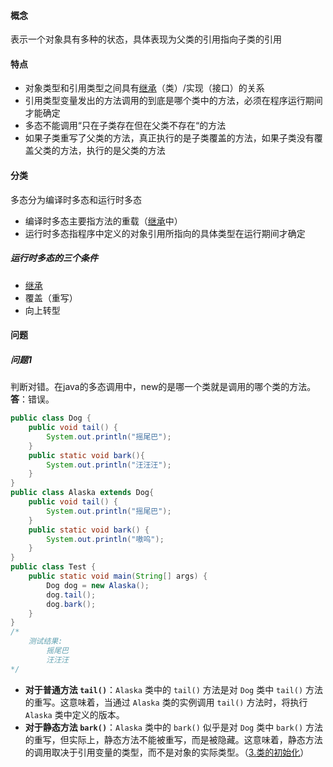 #### 概念
表示一个对象具有多种的状态，具体表现为父类的引用指向子类的引用
#### 特点
- 对象类型和引用类型之间具有[继承](继承.md)（类）/实现（接口）的关系
- 引用类型变量发出的方法调用的到底是哪个类中的方法，必须在程序运行期间才能确定
- 多态不能调用“只在子类存在但在父类不存在“的方法
- 如果子类重写了父类的方法，真正执行的是子类覆盖的方法，如果子类没有覆盖父类的方法，执行的是父类的方法
#### 分类
多态分为编译时多态和运行时多态
- 编译时多态主要指方法的重载（[继承](继承.md)中）
- 运行时多态指程序中定义的对象引用所指向的具体类型在运行期间才确定
#####  运行时多态的三个条件
- [继承](继承.md)
- 覆盖（重写）
- 向上转型
#### 问题
##### 问题1
判断对错。在java的多态调用中，new的是哪一个类就是调用的哪个类的方法。
**答**：错误。
``` java
public class Dog {  
    public void tail() {  
        System.out.println("摇尾巴");  
    }  
    public static void bark(){  
        System.out.println("汪汪汪");  
    }  
}
public class Alaska extends Dog{  
    public void tail() {  
        System.out.println("摇尾巴");  
    }  
    public static void bark() {  
        System.out.println("嗷呜");  
    }  
}
public class Test {  
    public static void main(String[] args) {  
        Dog dog = new Alaska();  
        dog.tail();  
        dog.bark();  
    }  
}
/*
	测试结果:
		摇尾巴
		汪汪汪
*/
```
- **对于普通方法 `tail()`**：`Alaska` 类中的 `tail()` 方法是对 `Dog` 类中 `tail()` 方法的重写。这意味着，当通过 `Alaska` 类的实例调用 `tail()` 方法时，将执行 `Alaska` 类中定义的版本。
- **对于静态方法 `bark()`**：`Alaska` 类中的 `bark()` 似乎是对 `Dog` 类中 `bark()` 方法的重写，但实际上，静态方法不能被重写，而是被隐藏。这意味着，静态方法的调用取决于引用变量的类型，而不是对象的实际类型。（[3.类的初始化](../JVM/类加载机制.md#3.类的初始化)）
